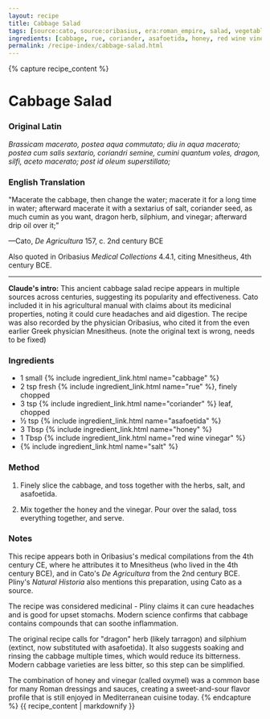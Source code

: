 ```yaml
---
layout: recipe
title: Cabbage Salad
tags: [source:cato, source:oribasius, era:roman_empire, salad, vegetable]
ingredients: [cabbage, rue, coriander, asafoetida, honey, red wine vinegar, salt]
permalink: /recipe-index/cabbage-salad.html
---
```


{% capture recipe_content %}
# Cabbage Salad

### Original Latin
*Brassicam macerato, postea aqua commutato; diu in aqua macerato; postea cum salis sextario, coriandri semine, cumini quantum voles, dragon, silfi, aceto macerato; post id oleum superstillato;*

### English Translation
"Macerate the cabbage, then change the water; macerate it for a long time in water; afterward macerate it with a sextarius of salt, coriander seed, as much cumin as you want, dragon herb, silphium, and vinegar; afterward drip oil over it;"

—Cato, *De Agricultura* 157, c. 2nd century BCE

Also quoted in Oribasius *Medical Collections* 4.4.1, citing Mnesitheus, 4th century BCE.

___

**Claude's intro:** This ancient cabbage salad recipe appears in multiple sources across centuries, suggesting its popularity and effectiveness. Cato included it in his agricultural manual with claims about its medicinal properties, noting it could cure headaches and aid digestion. The recipe was also recorded by the physician Oribasius, who cited it from the even earlier Greek physician Mnesitheus. (note the original text is wrong, needs to be fixed)

### Ingredients
- 1 small {% include ingredient_link.html name="cabbage" %}  
- 2 tsp fresh {% include ingredient_link.html name="rue" %}, finely chopped  
- 3 tsp {% include ingredient_link.html name="coriander" %} leaf, chopped  
- ½ tsp {% include ingredient_link.html name="asafoetida" %}  
- 3 Tbsp {% include ingredient_link.html name="honey" %}  
- 1 Tbsp {% include ingredient_link.html name="red wine vinegar" %}  
- {% include ingredient_link.html name="salt" %}

### Method
1. Finely slice the cabbage, and toss together with the herbs, salt, and asafoetida.

2. Mix together the honey and the vinegar. Pour over the salad, toss everything together, and serve.

### Notes
This recipe appears both in Oribasius's medical compilations from the 4th century CE, where he attributes it to Mnesitheus (who lived in the 4th century BCE), and in Cato's *De Agricultura* from the 2nd century BCE. Pliny's *Natural Historia* also mentions this preparation, using Cato as a source.

The recipe was considered medicinal - Pliny claims it can cure headaches and is good for upset stomachs. Modern science confirms that cabbage contains compounds that can soothe inflammation.

The original recipe calls for "dragon" herb (likely tarragon) and silphium (extinct, now substituted with asafoetida). It also suggests soaking and rinsing the cabbage multiple times, which would reduce its bitterness. Modern cabbage varieties are less bitter, so this step can be simplified.

The combination of honey and vinegar (called oxymel) was a common base for many Roman dressings and sauces, creating a sweet-and-sour flavor profile that is still enjoyed in Mediterranean cuisine today.
{% endcapture %}
{{ recipe_content | markdownify }}